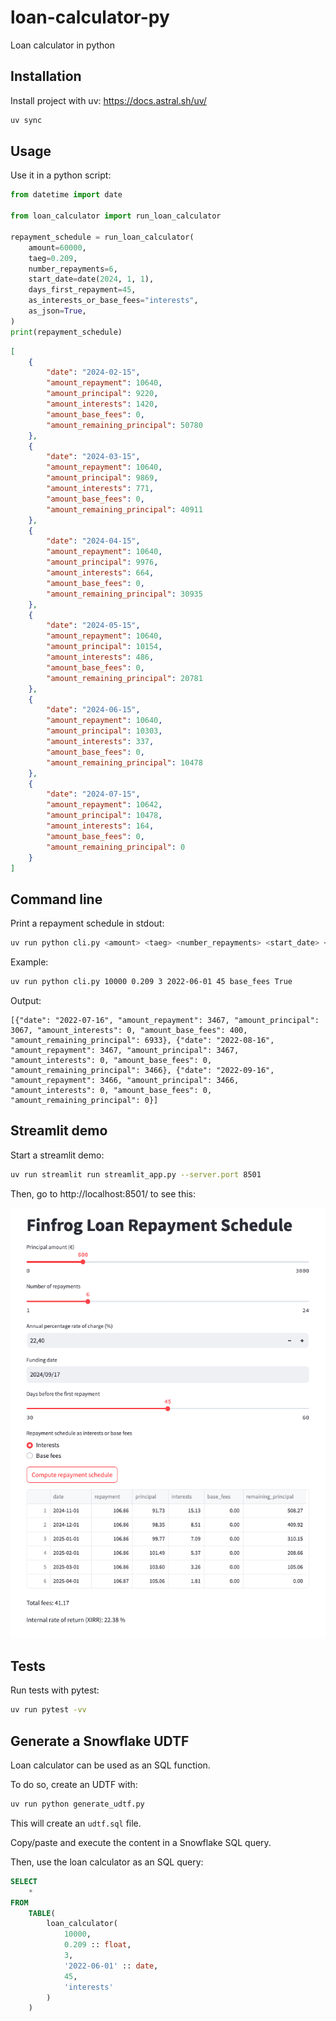 # loan-calculator-py
Loan calculator in python

## Installation

Install project with uv: https://docs.astral.sh/uv/

```bash
uv sync
```

## Usage

Use it in a python script:

```python
from datetime import date

from loan_calculator import run_loan_calculator

repayment_schedule = run_loan_calculator(
    amount=60000,
    taeg=0.209,
    number_repayments=6,
    start_date=date(2024, 1, 1),
    days_first_repayment=45,
    as_interests_or_base_fees="interests",
    as_json=True,
)
print(repayment_schedule)
```

```json
[
    {
        "date": "2024-02-15",
        "amount_repayment": 10640,
        "amount_principal": 9220,
        "amount_interests": 1420,
        "amount_base_fees": 0,
        "amount_remaining_principal": 50780
    },
    {
        "date": "2024-03-15",
        "amount_repayment": 10640,
        "amount_principal": 9869,
        "amount_interests": 771,
        "amount_base_fees": 0,
        "amount_remaining_principal": 40911
    },
    {
        "date": "2024-04-15",
        "amount_repayment": 10640,
        "amount_principal": 9976,
        "amount_interests": 664,
        "amount_base_fees": 0,
        "amount_remaining_principal": 30935
    },
    {
        "date": "2024-05-15",
        "amount_repayment": 10640,
        "amount_principal": 10154,
        "amount_interests": 486,
        "amount_base_fees": 0,
        "amount_remaining_principal": 20781
    },
    {
        "date": "2024-06-15",
        "amount_repayment": 10640,
        "amount_principal": 10303,
        "amount_interests": 337,
        "amount_base_fees": 0,
        "amount_remaining_principal": 10478
    },
    {
        "date": "2024-07-15",
        "amount_repayment": 10642,
        "amount_principal": 10478,
        "amount_interests": 164,
        "amount_base_fees": 0,
        "amount_remaining_principal": 0
    }
]
```

## Command line

Print a repayment schedule in stdout:

```bash
uv run python cli.py <amount> <taeg> <number_repayments> <start_date> <days_first_repayment> [<as_interests_or_base_fees> [<as_json>]]
```

Example:

```bash
uv run python cli.py 10000 0.209 3 2022-06-01 45 base_fees True
```

Output:

```
[{"date": "2022-07-16", "amount_repayment": 3467, "amount_principal": 3067, "amount_interests": 0, "amount_base_fees": 400, "amount_remaining_principal": 6933}, {"date": "2022-08-16", "amount_repayment": 3467, "amount_principal": 3467, "amount_interests": 0, "amount_base_fees": 0, "amount_remaining_principal": 3466}, {"date": "2022-09-16", "amount_repayment": 3466, "amount_principal": 3466, "amount_interests": 0, "amount_base_fees": 0, "amount_remaining_principal": 0}]
```

## Streamlit demo

Start a streamlit demo:

```bash
uv run streamlit run streamlit_app.py --server.port 8501
```

Then, go to http://localhost:8501/ to see this:

![streamlit_app_screenshot](streamlit_app.png)

## Tests

Run tests with pytest:

```bash
uv run pytest -vv
```

## Generate a Snowflake UDTF

Loan calculator can be used as an SQL function.

To do so, create an UDTF with:

```bash
uv run python generate_udtf.py
```

This will create an `udtf.sql` file.

Copy/paste and execute the content in a Snowflake SQL query.

Then, use the loan calculator as an SQL query:


```sql
SELECT
    *
FROM
    TABLE(
        loan_calculator(
            10000,
            0.209 :: float,
            3,
            '2022-06-01' :: date,
            45,
            'interests'
        )
    )
```